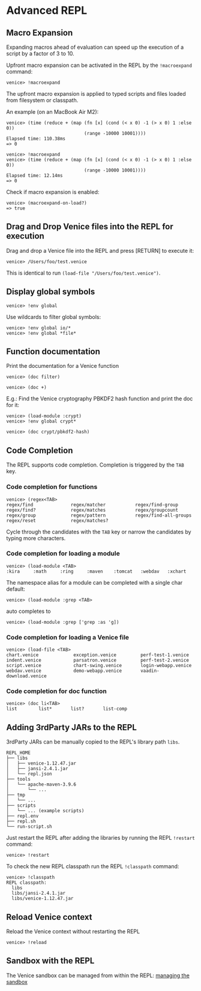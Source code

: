 # Advanced REPL 


## Macro Expansion

Expanding macros ahead of evaluation can speed up the execution of a script by 
a factor of 3 to 10.

Upfront macro expansion can be activated in the REPL by the `!macroexpand` command:

```text
venice> !macroexpand
```

The upfront macro expansion is applied to typed scripts and files loaded from 
filesystem or classpath.


An example (on an MacBook Air M2):

```text
venice> (time (reduce + (map (fn [x] (cond (< x 0) -1 (> x 0) 1 :else 0)) 
                             (range -10000 10001))))
Elapsed time: 110.38ms
=> 0
```
     
```text
venice> !macroexpand
venice> (time (reduce + (map (fn [x] (cond (< x 0) -1 (> x 0) 1 :else 0)) 
                             (range -10000 10001))))
Elapsed time: 12.14ms
=> 0
```

Check if macro expansion is enabled:

```text
venice> (macroexpand-on-load?)
=> true
```


## Drag and Drop Venice files into the REPL for execution

Drag and drop a Venice file into the REPL and press [RETURN] to execute it:

```text
venice> /Users/foo/test.venice
```

This is identical to run `(load-file "/Users/foo/test.venice")`.



## Display global symbols

```text
venice> !env global
```

Use wildcards to filter global symbols:

```text
venice> !env global io/*
venice> !env global *file*
```


## Function documentation

Print the documentation for a Venice function

```text
venice> (doc filter)

venice> (doc +)
```


E.g.: Find the Venice cryptography PBKDF2 hash function and print the doc for it:

```text
venice> (load-module :crypt)
venice> !env global crypt*

venice> (doc crypt/pbkdf2-hash)
```


## Code Completion

The REPL supports code completion. Completion is triggered by the `TAB` key.


### Code completion for functions

```text
venice> (regex<TAB>
regex/find              regex/matcher           regex/find-group
regex/find?             regex/matches           regex/groupcount
regex/group             regex/pattern           regex/find-all-groups
regex/reset             regex/matches?
```

Cycle through the candidates with the `TAB` key or narrow the candidates by 
typing more characters.


### Code completion for loading a module

```text
venice> (load-module <TAB>
:kira     :math     :ring     :maven    :tomcat   :webdav   :xchart
```

The namespace alias for a module can be completed with a single char default:

```text
venice> (load-module :grep <TAB>
```

auto completes to

```text
venice> (load-module :grep ['grep :as 'g])
```
 

### Code completion for loading a Venice file

```text
venice> (load-file <TAB>
chart.venice             exception.venice         perf-test-1.venice
indent.venice            parsatron.venice         perf-test-2.venice
script.venice            chart-swing.venice       login-webapp.venice
webdav.venice            demo-webapp.venice       vaadin-download.venice
```


### Code completion for doc function

```text
venice> (doc li<TAB>
list        list*       list?       list-comp
```


## Adding 3rdParty JARs to the REPL

3rdParty JARs can be manually copied to the REPL's library path `libs`. 

```text
REPL_HOME
├── libs
│   ├── venice-1.12.47.jar
│   ├── jansi-2.4.1.jar
│   └── repl.json
├── tools
│   └── apache-maven-3.9.6
│       └── ...
├── tmp
│   └── ...
├── scripts
│   └── ... (example scripts)
├── repl.env
├── repl.sh
└── run-script.sh
```

Just restart the REPL after adding the libraries by running the REPL `!restart` 
command:

```text
venice> !restart
```

To check the new REPL classpath run the REPL `!classpath` command:

```text
venice> !classpath
REPL classpath:
  libs
  libs/jansi-2.4.1.jar
  libs/venice-1.12.47.jar
```


## Reload Venice context

Reload the Venice context without restarting the REPL

```text
venice> !reload
```


## Sandbox with the REPL

The Venice sandbox can be managed from within the REPL: [managing the sandbox](repl-sandbox.md)

